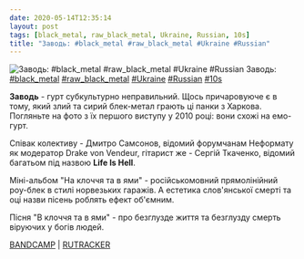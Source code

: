 ```yaml
---
date: 2020-05-14T12:35:14
layout: post
tags: [black_metal, raw_black_metal, Ukraine, Russian, 10s]
title: "Заводь: #black_metal #raw_black_metal #Ukraine #Russian"
---
```

![Заводь: #black_metal #raw_black_metal #Ukraine #Russian](https://res.cloudinary.com/vast-space-unexplored/image/upload/photos/photo_966_14-05-2020_12-35-14.jpg)
Заводь: [#black_metal](/tags/#black_metal) [#raw_black_metal](/tags/#raw_black_metal) [#Ukraine](/tags/#Ukraine) [#Russian](/tags/#Russian) [#10s](/tags/#10s)

**Заводь** - гурт субкультурно неправильний. Щось причаровуюче є в тому, який злий та сирий блек-метал грають ці панки з Харкова. Погляньте на фото з їх першого виступу у 2010 році: вони схожі на емо-гурт.

Співак колективу - Дмитро Самсонов, відомий форумчанам Неформату як модератор Drake von Vendeur, гітарист же - Сергій Ткаченко, відомий багатьом під назвою **Life Is Hell**.

Міні-альбом &quot;На клоччя та в ями&quot; - російськомовний прямолінійний роу-блек в стилі норвезьких гаражів. А естетика слов&#39;янської смерті та оці назви пісень роблять ефект об&#39;ємним.

Пісня &quot;В клоччя та в ями&quot; - про безглузде життя та безглузду смерть віруючих у богів людей.

[BANDCAMP](https://freakfriendlydiy.bandcamp.com/album/ep) \| [RUTRACKER](https://rutracker.org/forum/viewtopic.php?t=3228761)
